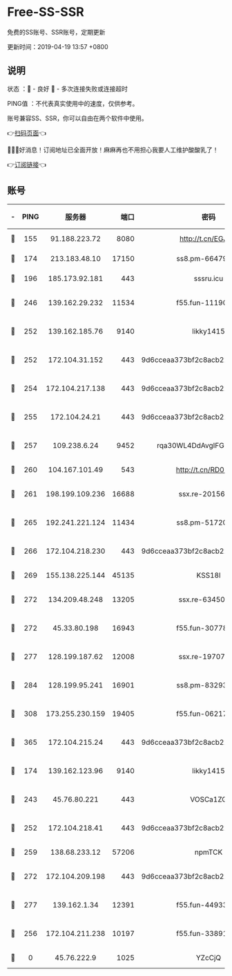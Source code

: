 # Free-SS-SSR

免费的SS账号、SSR账号，定期更新

更新时间：2019-04-19 13:57 +0800

## 说明

状态     ：🙂 - 良好 🙁 - 多次连接失败或连接超时

PING值   ：不代表真实使用中的速度，仅供参考。

账号兼容SS、SSR，你可以自由在两个软件中使用。

👉[扫码页面](https://liesauer.github.io/Free-SS-SSR/)👈

🎉🎉🎉好消息！订阅地址已全面开放！麻麻再也不用担心我要人工维护酸酸乳了！

👉[订阅链接](https://www.liesauer.net/yogurt/subscribe?ACCESS_TOKEN=DAYxR3mMaZAsaqUb)👈

## 账号

|-|PING|服务器|端口|密码|加密方式|区域|
|:----:|:----:|:-----:|-----:|:----:|:----:|:----:|
|🙂|155|91.188.223.72|8080|http://t.cn/EGJIyrl|rc4-md5|RU|
|🙂|174|213.183.48.10|17150|ss8.pm-66479246|rc4-md5|RU|
|🙂|196|185.173.92.181|443|sssru.icu|rc4-md5|RU|
|🙂|246|139.162.29.232|11534|f55.fun-11190263|aes-256-cfb|SG|
|🙂|252|139.162.185.76|9140|likky1415|aes-256-cfb|DE|
|🙂|252|172.104.31.152|443|9d6cceaa373bf2c8acb22e60b6a58be6|aes-256-cfb|US|
|🙂|254|172.104.217.138|443|9d6cceaa373bf2c8acb22e60b6a58be6|aes-256-cfb|US|
|🙂|255|172.104.24.21|443|9d6cceaa373bf2c8acb22e60b6a58be6|aes-256-cfb|US|
|🙂|257|109.238.6.24|9452|rqa30WL4DdAvgIFG6Fs3znzTa|aes-256-cfb|FR|
|🙂|260|104.167.101.49|543|http://t.cn/RD0D7sx|rc4-md5|CA|
|🙂|261|198.199.109.236|16688|ssx.re-20156977|aes-256-cfb|US|
|🙂|265|192.241.221.124|11434|ss8.pm-51720881|aes-256-cfb|US|
|🙂|266|172.104.218.230|443|9d6cceaa373bf2c8acb22e60b6a58be6|aes-256-cfb|US|
|🙂|269|155.138.225.144|45135|KSS18l|rc4-md5|US|
|🙂|272|134.209.48.248|13205|ssx.re-63450110|aes-256-cfb|US|
|🙂|272|45.33.80.198|16943|f55.fun-30778693|aes-256-cfb|US|
|🙂|277|128.199.187.62|12008|ssx.re-19707591|aes-256-cfb|SG|
|🙂|284|128.199.95.241|16901|ss8.pm-83293789|aes-256-cfb|SG|
|🙂|308|173.255.230.159|19405|f55.fun-06217116|aes-256-cfb|US|
|🙂|365|172.104.215.24|443|9d6cceaa373bf2c8acb22e60b6a58be6|aes-256-cfb|US|
|🙂|174|139.162.123.96|9140|likky1415|aes-256-cfb|JP|
|🙂|243|45.76.80.221|443|VOSCa1ZG|aes-256-cfb|DE|
|🙂|252|172.104.218.41|443|9d6cceaa373bf2c8acb22e60b6a58be6|aes-256-cfb|US|
|🙂|259|138.68.233.12|57206|npmTCK|rc4-md5|US|
|🙂|272|172.104.209.198|443|9d6cceaa373bf2c8acb22e60b6a58be6|aes-256-cfb|US|
|🙂|277|139.162.1.34|12391|f55.fun-44933569|aes-256-cfb|SG|
|🙁|256|172.104.211.238|10197|f55.fun-33891548|aes-256-cfb|US|
|🙁|0|45.76.222.9|1025|YZcCjQ|rc4-md5|JP|
